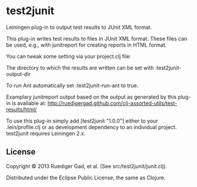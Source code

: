 # test2junit

Leiningen plug-in to output test results to JUnit XML format.
  
This plug-in writes test results to files in JUnit XML format.
These files can be used, e.g., with junitreport for creating reports in HTML format.
  
You can tweak some setting via your project.clj file:

The directory to which the results are written can be set with :test2junit-output-dir

To run Ant automatically set :test2junit-run-ant to true.


Examplary junitreport output based on the output as generated by this plug-in is available at:
http://ruedigergad.github.com/clj-assorted-utils/test-results/html/

To use this plug-in simply add [test2junit "1.0.0"] either to your .lein/profile.clj or as development dependency to an individual project. test2junit requires Leiningen 2.x.


## License

Copyright © 2013 Ruediger Gad, et al. (See src/test2junit/junit.clj).

Distributed under the Eclipse Public License, the same as Clojure.

